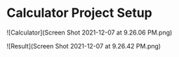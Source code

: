 # Calculator Project Setup

![Calculator](Screen Shot 2021-12-07 at 9.26.06 PM.png)




![Result](Screen Shot 2021-12-07 at 9.26.42 PM.png)
